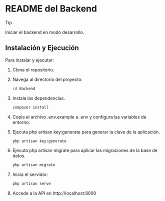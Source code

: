 # README del Backend
> [!TIP]
> Iniciar el backend en modo desarrollo.

## Instalación y Ejecución

Para instalar y ejecutar:

1. Clona el repositorio.
2. Navega al directorio del proyecto:
   ```bash
   cd Backend
   ```
3. Instala las dependencias.
   ```bash
   composer install
   ```
 
4. Copia el archivo .env.example a .env y configura las variables de entorno.

5. Ejecuta php artisan key:generate para generar la clave de la aplicación.
   ```bash
   php artisan key:generate
   ```

6. Ejecuta php artisan migrate para aplicar las migraciones de la base de datos.
   ```bash
   php artisan migrate
   ```

7. Inicia el servidor:
   ```bash
   php artisan serve
   ```
8. Accede a la API en http://localhost:8000